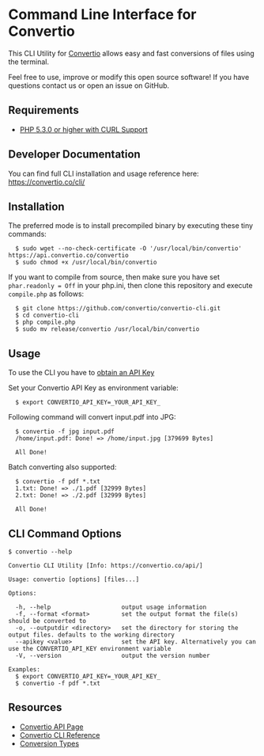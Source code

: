 Command Line Interface for Convertio
=======================

This CLI Utility for [Convertio](https://convertio.co/cli/) allows easy and fast conversions of files using the terminal.

Feel free to use, improve or modify this open source software! If you have questions contact us or open an issue on GitHub.

Requirements
-------------------
* [PHP 5.3.0 or higher with CURL Support](http://www.php.net/)

Developer Documentation
-------------------
You can find full CLI installation and usage reference here: https://convertio.co/cli/

Installation
-------------------
The preferred mode is to install precompiled binary by executing these tiny commands:
```
  $ sudo wget --no-check-certificate -O '/usr/local/bin/convertio' https://api.convertio.co/convertio
  $ sudo chmod +x /usr/local/bin/convertio
```

If you want to compile from source, then make sure you have set `phar.readonly = Off` in your php.ini, then clone this repository and execute `compile.php` as follows:
```
  $ git clone https://github.com/convertio/convertio-cli.git
  $ cd convertio-cli
  $ php compile.php
  $ sudo mv release/convertio /usr/local/bin/convertio
```

Usage
-------------------
To use the CLI you have to [obtain an API Key](https://convertio.co/api/)

Set your Convertio API Key as environment variable:
```
  $ export CONVERTIO_API_KEY=_YOUR_API_KEY_
```

Following command will convert input.pdf into JPG:
```
  $ convertio -f jpg input.pdf
  /home/input.pdf: Done! => /home/input.jpg [379699 Bytes]

  All Done!
```

Batch converting also supported:
```
  $ convertio -f pdf *.txt
  1.txt: Done! => ./1.pdf [32999 Bytes]
  2.txt: Done! => ./2.pdf [32999 Bytes]

  All Done!
```

CLI Command Options
-------------------
```
$ convertio --help

Convertio CLI Utility [Info: https://convertio.co/api/]

Usage: convertio [options] [files...]

Options:

  -h, --help                    output usage information
  -f, --format <format>         set the output format the file(s) should be converted to
  -o, --outputdir <directory>   set the directory for storing the output files. defaults to the working directory
  --apikey <value>              set the API key. Alternatively you can use the CONVERTIO_API_KEY environment variable
  -V, --version                 output the version number

Examples:
  $ export CONVERTIO_API_KEY=_YOUR_API_KEY_
  $ convertio -f pdf *.txt
```

Resources
---------

* [Convertio API Page](https://convertio.co/api/)
* [Convertio CLI Reference](https://convertio.co/cli/)
* [Conversion Types](https://convertio.co/formats)